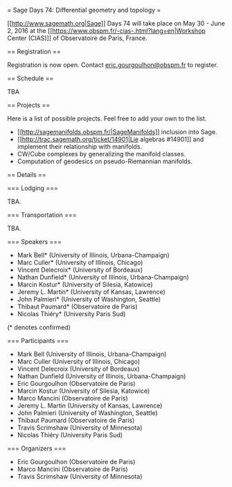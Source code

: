 = Sage Days 74: Differential geometry and topology =

[[http://www.sagemath.org|Sage]] Days 74 will take place on May 30 - June 2, 2016 at the [[https://www.obspm.fr/-cias-.html?lang=en|Workshop Center (CIAS)]] of Observatoire de Paris, France.

== Registration ==

Registration is now open. Contact eric.gourgoulhon@obspm.fr to register.

== Schedule ==

TBA

== Projects ==

Here is a list of possible projects. Feel free to add your own to the list.

 * [[http://sagemanifolds.obspm.fr/|SageManifolds]] inclusion into Sage.
 * [[http://trac.sagemath.org/ticket/14901|Lie algebras #14901]] and implement their relationship with manifolds.
 * CW/Cube complexes by generalizing the manifold classes.
 * Computation of geodesics on pseudo-Riemannian manifolds. 

== Details ==

=== Lodging ===

TBA.

=== Transportation ===

TBA.

=== Speakers ===

 * Mark Bell* (University of Illinois, Urbana-Champaign)
 * Marc Culler* (University of Illinois, Chicago)
 * Vincent Delecroix* (University of Bordeaux)
 * Nathan Dunfield* (University of Illinois, Urbana-Champaign)
 * Marcin Kostur* (University of Silesia, Katowice)
 * Jeremy L. Martin* (University of Kansas, Lawrence)
 * John Palmieri* (University of Washington, Seattle)
 * Thibaut Paumard* (Observatoire de Paris)
 * Nicolas Thiéry* (University Paris Sud)

(* denotes confirmed)

=== Participants ===

 * Mark Bell (University of Illinois, Urbana-Champaign)
 * Marc Culler (University of Illinois, Chicago)
 * Vincent Delecroix (University of Bordeaux)
 * Nathan Dunfield (University of Illinois, Urbana-Champaign)
 * Eric Gourgoulhon (Observatoire de Paris)
 * Marcin Kostur (University of Silesia, Katowice)
 * Marco Mancini (Observatoire de Paris)
 * Jeremy L. Martin (University of Kansas, Lawrence)
 * John Palmieri (University of Washington, Seattle)
 * Thibaut Paumard (Observatoire de Paris)
 * Travis Scrimshaw (University of Minnesota)
 * Nicolas Thiéry (University Paris Sud)

=== Organizers ===

 * Eric Gourgoulhon (Observatoire de Paris)
 * Marco Mancini (Observatoire de Paris)
 * Travis Scrimshaw (University of Minnesota)
